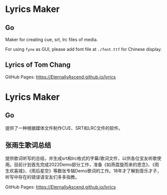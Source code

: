 # Lyrics Maker

## Go

Maker for creating cue, srt, lrc files of media.

For using `fyne` as GUI, please add font file at `./font.ttf` for Chinese display.

## Lyrics of Tom Chang

GitHub Pages: https://EternallyAscend.github.io/lyrics

# Lyrics Maker

## Go

提供了一种根据媒体文件制作CUE、SRT和LRC文件的软件。

## 张雨生歌词总结

提供歌词听写的总结，并生成srt和lrc格式的字幕/歌词文件，以供各位宝友听歌使用。目前计划首先完成2022Demo部分工作，准备《如燕盘旋而来的思念》、《雨生欢喜城》、《雨后星空》等数张专辑Demo歌词的工作。18年才了解到音乐才子，听写中存在的错误请宝友们多多指教。

GitHub Pages: https://EternallyAscend.github.io/lyrics
